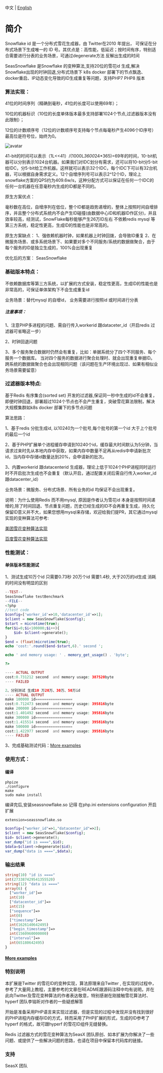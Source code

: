 
中文 | [English](./README.md)

# 简介
Snowflake id 是一个分布式雪花生成器，由 Twitter在2010 年提出， 可保证在分布式场景下生成唯一的 ID 号。其优点是：高性能，低延迟；按时间有序，特别适合需要进行分表的业务场景，可通过degenerate方法 反解出生成的时间

SeasSnowflake 是Snowflake 的变种算法,支持20位的雪花id 生成,解决Snowflake出现的时钟回退,分布式场景下 k8s docker 部署下的节点飘逸、docker重启、IP动态变化导致的ID生成重复等问题，支持PHP7 PHP8 版本


### 算法实现：
41位的时间序列（精确到毫秒，41位的长度可以使用69年）；

10位的机器标识（10位的长度单体版本最多支持部署1024个节点,过滤器版本没有此限制）；

12位的计数顺序号（12位的计数顺序号支持每个节点每毫秒产生4096个ID序号）最高位是符号位，始终为0。



![avatar](https://img-blog.csdnimg.cn/20191009093154467.png?x-oss-process=image/watermark,type_ZmFuZ3poZW5naGVpdGk,shadow_10,text_aHR0cHM6Ly9ibG9nLmNzZG4ubmV0L2ZseTkxMDkwNQ==,size_16,color_FFFFFF,t_70)

41-bit的时间可以表示（1L<<41）/(1000L*3600*24*365)=69年的时间，10-bit机器可以分别表示1024台机器。如果我们对IDC划分有需求，还可以将10-bit分5-bit给IDC，分5-bit给工作机器。这样就可以表示32个IDC，每个IDC下可以有32台机器，可以根据自身需求定义。12个自增序列号可以表示2^12个ID，理论上snowflake方案的QPS约为409.6w/s，这种分配方式可以保证在任何一个IDC的任何一台机器在任意毫秒内生成的ID都是不同的。

原生方案优点：

毫秒数在高位，自增序列在低位，整个ID都是趋势递增的，整体上按照时间自增排序，并且整个分布式系统内不会产生ID碰撞(由数据中心ID和机器ID作区分)，并且效率较高，经测试，SnowFlake每秒能够产生26万ID左右
不依赖redis mysql 等第三方系统，稳定性更高，生成ID的性能也是非常高的。

原生方案缺点：
1、强依赖机器时钟，如果机器上时钟回拨，会导致ID重复
2、在微服务场景、或多系统场景下、如果要对多个不同服务/系统的数据做聚合，由于每个服务的ID是独立生成的，100%会出现重复


优化后的方案：
SeasSnowflake 


### 基础版本特点：
  不依赖数据库等第三方系统，以扩展的方式安装，稳定性更高，生成ID的性能也是非常高的，可保证单体架构下不会生成重复id

业务场景：替代mysql 的自增id， 业务需要进行按照id 或时间进行分表

##### 注意事项：

1、注意PHP多进程的问题、需自行传入workerid 跟dataceter_id（开启redis 过滤器可省略这一步）

2、时钟回退问题

3、多个服务聚合数据时仍然会有重复，比如：单据系统分了四个不同服务、每个服务一个数据库。 当对四个服务的数据进行聚合处理时、就会出现重复单据ID。跨系统的数据做聚合也会出现相同问题（该问题在生产环境出现过、如果有相似业务场景需要留意）

### 过滤器版本特点:
基于Redis 有序集合(sorted set) 开发的过滤器,保证同一秒中生成的id不会重复，即便时钟回退，部署超过1024个节点也不会产生重复，突破雪花算法限制，解决大规模集群如k8s docker 部署下的多节点问题

算法思路：

1、基于redis 分批生成id, 以10240为一个批号,每个批号的第一个id 大于上个批号的最后一个id

2、基于PHP扩展单个进程缓存申请到10240个id，缓存最大时间默认为5分钟，当请求过来时先从本地内存中获取，如果内存中数量不足再从redis中申请新批次id，当内存中存储id数量达到20%，会申请新的批次。

3、内置workerid 跟datacenterid 生成器，理论上低于1024个PHP进程同时运行时不开启批次生成也不会重复（默认开启，通过配置关闭后需自行传入worker_id跟datacenter_id）

业务场景：微服务、分布式场景、所有业务的id 均保证不会出现重复。

说明：为什么使用Redis 而不用mysql, 原因是作者认为雪花id 本身是按照时间递增的,除了时间回退、节点重复问题，历史已经生成的ID不会再重复生成，持久化保留ID意义并不大，如果您想用mysql来存储，欢迎给我们提PR，其它通过mysql 实现的变种算法可参考:

[美团雪花变种算法实现](https://github.com/zhuzhong/idleaf)

[百度雪花变种算法实现](https://github.com/baidu/uid-generator)


### 性能测试：
#### 单体版本性能测试
1、测试生成10万个id  只需要0.73秒  20万个id 需要1.4秒, 大于20万的id生成 消耗的时间没有明显的区别
```php
--TEST--
SeasSnowflake testBenchmark
--FILE--
<?php
//test code
$config=['worker_id'=>10,'datacenter_id'=>1];
$client = new SeasSnowflake($config);
$start = microtime(true);
for($i=0;$i<100000;$i++){
    $id= $client->generate();
}
$end = (float)microtime(true);
echo 'cost:'.round($end-$start,6).' second ';

echo ' and memory usage: ' . memory_get_usage() . 'byte';

?>

---- ACTUAL OUTPUT
cost:0.731212 second  and memory usage: 387520byte
---- FAILED
```


```php
2、分别测试 生成10 万20万、30万、50万id
---- ACTUAL OUTPUT
make 100000 id=================
cost:0.712473 second  and memory usage: 395816byte
make 200000 id=================
cost:1.401492 second  and memory usage: 395816byte
make 300000 id=================
cost:1.415514 second  and memory usage: 395816byte
make 500000 id=================
cost:1.422977 second  and memory usage: 395816byte
---- FAILED
```

3、完成基础测试代码：[More examples](./tests/benchmark.phpt)


### 使用方式：

#### 编译

    phpize
    ./configure
    make
    sudo make install

编译完后,安装seassnowflake.so  记得 在php.ini extensions configuration 开启扩展

    extension=seassnowflake.so


```php
$config=["worker_id"=>1,"datacenter_id"=>2];
$client = new SeasSnowflake($config);
$id= $client->generate();
var_dump("id is ====",$id);
$data=$client->degenerate($id);
var_dump("data is ====",$data);
```
### 输出结果
```php
string(10) "id is ===="
int(273387429541355520)
string(12) "data is ===="
array(6) {
  ["worker_id"]=>
  int(10)
  ["datacenter_id"]=>
  int(15)
  ["sequence"]=>
  int(0)
  ["timestamp"]=>
  int(1626140642495)
  ["begin_timestamp"]=>
  int(1560960000000)
  ["interval"]=>
  int(65180642495)
}
```

#### [More examples](./tests/003.phpt)


### 特别说明
本扩展是Twitter 的雪花ID的变种实现，算法原理来自Twitter , 在实现的过程中，参考了大量网上教程，主要参考的文章在README跟源码注释中均有说明，并在此向Twitter及雪花变种算法的作者表达敬意，特别感谢在刚接触雪花算法时、hyperf 团队李铭昕对作者的一些疑惑解答
 
开始是准备采用PHP语言来实现过滤器，但是实现的过程中发现并没有找到很好的PHP进程内存缓存ID的方式，转而采用了PHP扩展的形式，生成的ID参考了hyperf 的格式，故可跟hyperf 的雪花ID组件无缝替换。

Redis 过滤器方式的雪花变种算法为SeasX 团队原创、如本扩展为你解决了一些问题、或提供了一些解决问题的思路，也请在项目中保留本代码库的链接。

### 支持
SeasX 团队 





